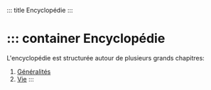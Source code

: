 ::: title Encyclopédie
:::

::: container
Encyclopédie
============

L'encyclopédie est structurée autour de plusieurs grands chapitres:

1. [Généralités](Généralités/généralités.md)
2. [Vie](Vie/vie.md)
:::